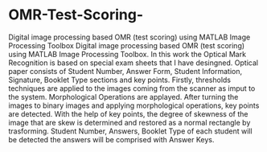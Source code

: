 # OMR-Test-Scoring-
Digital image processing based OMR (test scoring) using MATLAB Image Processing Toolbox
Digital image processing based OMR (test scoring) using MATLAB Image Processing Toolbox.
In this work the Optical Mark Recognition is based on special exam sheets that I have desingned.
Optical paper consists of Student Number, Answer Form, Student Information, Signature, Booklet Type sections and key points.
Firstly, thresholds techniques are applied to the images coming from the scanner as imput to the system.
Morphological Operations are applayed.
After turning the images to binary images and applying morphological operations, key points are detected. With the help of key points, the degree of skewness of the image that are skew is determined and restored as a normal rectangle by trasforming.
Student Number, Answers, Booklet Type of each student will be detected the answers will be comprised with Answer Keys.
